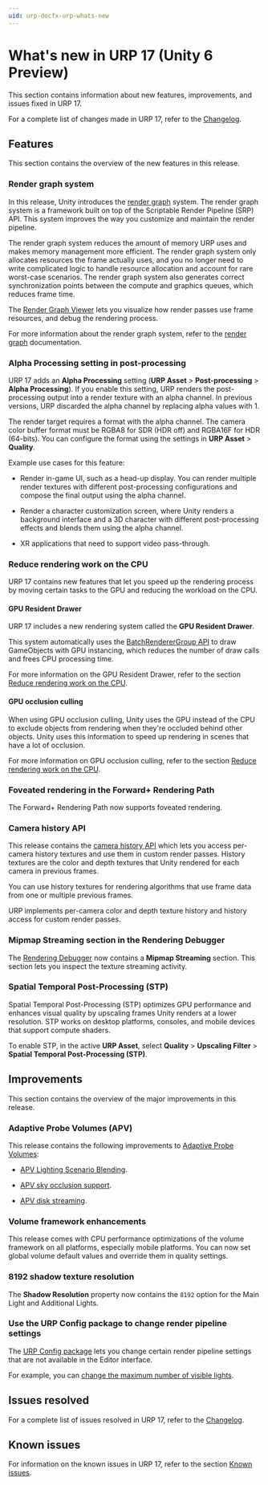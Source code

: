 ```yaml
---
uid: urp-docfx-urp-whats-new
---
```

# What's new in URP 17 (Unity 6 Preview)

This section contains information about new features, improvements, and issues fixed in URP 17.

For a complete list of changes made in URP 17, refer to the [Changelog](xref:urp-changelog).

## Features

This section contains the overview of the new features in this release.

### Render graph system

In this release, Unity introduces the [render graph](../render-graph.md) system. The render graph system is a framework built on top of the Scriptable Render Pipeline (SRP) API. This system improves the way you customize and maintain the render pipeline.

The render graph system reduces the amount of memory URP uses and makes memory management more efficient. The render graph system only allocates resources the frame actually uses, and you no longer need to write complicated logic to handle resource allocation and account for rare worst-case scenarios. The render graph system also generates correct synchronization points between the compute and graphics queues, which reduces frame time.

The [Render Graph Viewer](../render-graph-viewer-reference.md) lets you visualize how render passes use frame resources, and debug the rendering process.

For more information about the render graph system, refer to the [render graph](../render-graph.md) documentation.

### Alpha Processing setting in post-processing

URP 17 adds an **Alpha Processing** setting (**URP Asset** > **Post-processing** > **Alpha Processing**). If you enable this setting, URP renders the post-processing output into a render texture with an alpha channel. In previous versions, URP discarded the alpha channel by replacing alpha values with 1.

The render target requires a format with the alpha channel. The camera color buffer format must be RGBA8 for SDR (HDR off) and RGBA16F for HDR (64-bits). You can configure the format using the settings in **URP Asset** > **Quality**.

Example use cases for this feature:

* Render in-game UI, such as a head-up display. You can render multiple render textures with different post-processing configurations and compose the final output using the alpha channel.

* Render a character customization screen, where Unity renders a background interface and a 3D character with different post-processing effects and blends them using the alpha channel.

* XR applications that need to support video pass-through.

### Reduce rendering work on the CPU

URP 17 contains new features that let you speed up the rendering process by moving certain tasks to the GPU and reducing the workload on the CPU.

#### GPU Resident Drawer

URP 17 includes a new rendering system called the **GPU Resident Drawer**.

This system automatically uses the [BatchRendererGroup API](https://docs.unity3d.com/Manual/batch-renderer-group.html) to draw GameObjects with GPU instancing, which reduces the number of draw calls and frees CPU processing time.

For more information on the GPU Resident Drawer, refer to the section [Reduce rendering work on the CPU](../reduce-rendering-work-on-cpu.md).

#### GPU occlusion culling

When using GPU occlusion culling, Unity uses the GPU instead of the CPU to exclude objects from rendering when they're occluded behind other objects. Unity uses this information to speed up rendering in scenes that have a lot of occlusion.

For more information on GPU occlusion culling, refer to the section [Reduce rendering work on the CPU](../gpu-culling.md).

### Foveated rendering in the Forward+ Rendering Path

The Forward+ Rendering Path now supports foveated rendering.

### Camera history API

This release contains the [camera history API](xref:UnityEngine.Rendering.Universal.UniversalCameraHistory) which lets you access per-camera history textures and use them in custom render passes. History textures are the color and depth textures that Unity rendered for each camera in previous frames.

You can use history textures for rendering algorithms that use frame data from one or multiple previous frames.

URP implements per-camera color and depth texture history and history access for custom render passes.

### Mipmap Streaming section in the Rendering Debugger

The [Rendering Debugger](../features/rendering-debugger.md) now contains a **Mipmap Streaming** section. This section lets you inspect the texture streaming activity.


### Spatial Temporal Post-Processing (STP)

Spatial Temporal Post-Processing (STP) optimizes GPU performance and enhances visual quality by upscaling frames Unity renders at a lower resolution. STP works on desktop platforms, consoles, and mobile devices that support compute shaders.

To enable STP, in the active **URP Asset**, select **Quality** > **Upscaling Filter** > **Spatial Temporal Post-Processing (STP)**. 

## Improvements

This section contains the overview of the major improvements in this release.

### Adaptive Probe Volumes (APV)

This release contains the following improvements to [Adaptive Probe Volumes](../probevolumes.md):

* [APV Lighting Scenario Blending](../probevolumes-bakedifferentlightingsetups.md).

* [APV sky occlusion support](../probevolumes-skyocclusion.md).

* [APV disk streaming](../probevolumes-streaming.md).

### Volume framework enhancements

This release comes with CPU performance optimizations of the volume framework on all platforms, especially mobile platforms. You can now set global volume default values and override them in quality settings.

### 8192 shadow texture resolution

The **Shadow Resolution** property now contains the `8192` option for the Main Light and Additional Lights.

### Use the URP Config package to change render pipeline settings

The [URP Config package](../URP-Config-Package.md) lets you change certain render pipeline settings that are not available in the Editor interface.

For example, you can [change the maximum number of visible lights](../rendering/forward-plus-rendering-path.md#change-the-maximum-number-of-visible-lights).

## Issues resolved

For a complete list of issues resolved in URP 17, refer to the [Changelog](xref:urp-changelog).

## Known issues

For information on the known issues in URP 17, refer to the section [Known issues](../known-issues.md).

